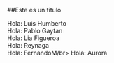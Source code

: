 ##Este es un titulo

</p>Hola: Luis Humberto</br>
Hola: Pablo Gaytan</br>
Hola: Lia Figueroa</br>
Hola: Reynaga</br>
Hola: FernandoM/br>
Hola: Aurora </p>
